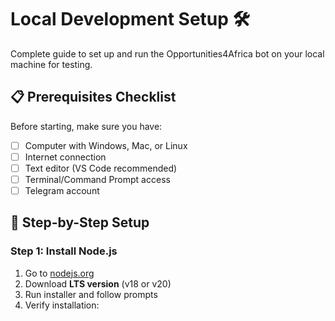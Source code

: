 # Local Development Setup 🛠️

Complete guide to set up and run the Opportunities4Africa bot on your local machine for testing.

## 📋 Prerequisites Checklist

Before starting, make sure you have:

- [ ] Computer with Windows, Mac, or Linux
- [ ] Internet connection
- [ ] Text editor (VS Code recommended)
- [ ] Terminal/Command Prompt access
- [ ] Telegram account

## 🔧 Step-by-Step Setup

### Step 1: Install Node.js

1. Go to [nodejs.org](https://nodejs.org/)
2. Download **LTS version** (v18 or v20)
3. Run installer and follow prompts
4. Verify installation:

